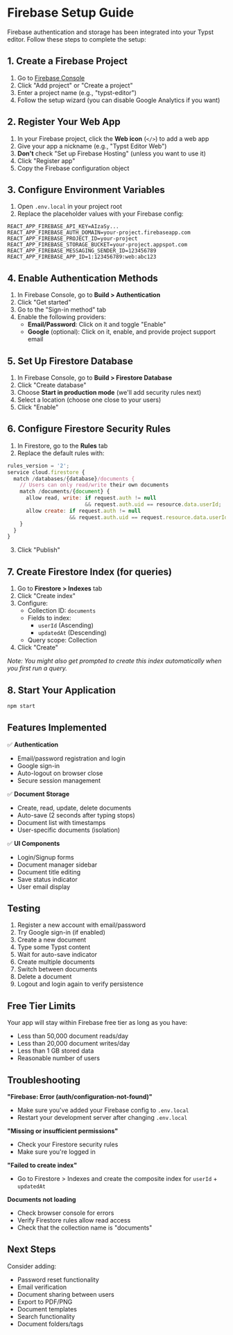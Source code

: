 # Firebase Setup Guide

Firebase authentication and storage has been integrated into your Typst editor. Follow these steps to complete the setup:

## 1. Create a Firebase Project

1. Go to [Firebase Console](https://console.firebase.google.com/)
2. Click "Add project" or "Create a project"
3. Enter a project name (e.g., "typst-editor")
4. Follow the setup wizard (you can disable Google Analytics if you want)

## 2. Register Your Web App

1. In your Firebase project, click the **Web icon** (`</>`) to add a web app
2. Give your app a nickname (e.g., "Typst Editor Web")
3. **Don't** check "Set up Firebase Hosting" (unless you want to use it)
4. Click "Register app"
5. Copy the Firebase configuration object

## 3. Configure Environment Variables

1. Open `.env.local` in your project root
2. Replace the placeholder values with your Firebase config:

```env
REACT_APP_FIREBASE_API_KEY=AIzaSy...
REACT_APP_FIREBASE_AUTH_DOMAIN=your-project.firebaseapp.com
REACT_APP_FIREBASE_PROJECT_ID=your-project
REACT_APP_FIREBASE_STORAGE_BUCKET=your-project.appspot.com
REACT_APP_FIREBASE_MESSAGING_SENDER_ID=123456789
REACT_APP_FIREBASE_APP_ID=1:123456789:web:abc123
```

## 4. Enable Authentication Methods

1. In Firebase Console, go to **Build > Authentication**
2. Click "Get started"
3. Go to the "Sign-in method" tab
4. Enable the following providers:
   - **Email/Password**: Click on it and toggle "Enable"
   - **Google** (optional): Click on it, enable, and provide project support email

## 5. Set Up Firestore Database

1. In Firebase Console, go to **Build > Firestore Database**
2. Click "Create database"
3. Choose **Start in production mode** (we'll add security rules next)
4. Select a location (choose one close to your users)
5. Click "Enable"

## 6. Configure Firestore Security Rules

1. In Firestore, go to the **Rules** tab
2. Replace the default rules with:

```javascript
rules_version = '2';
service cloud.firestore {
  match /databases/{database}/documents {
    // Users can only read/write their own documents
    match /documents/{document} {
      allow read, write: if request.auth != null 
                         && request.auth.uid == resource.data.userId;
      allow create: if request.auth != null 
                    && request.auth.uid == request.resource.data.userId;
    }
  }
}
```

3. Click "Publish"

## 7. Create Firestore Index (for queries)

1. Go to **Firestore > Indexes** tab
2. Click "Create index"
3. Configure:
   - Collection ID: `documents`
   - Fields to index:
     - `userId` (Ascending)
     - `updatedAt` (Descending)
   - Query scope: Collection
4. Click "Create"

*Note: You might also get prompted to create this index automatically when you first run a query.*

## 8. Start Your Application

```bash
npm start
```

## Features Implemented

✅ **Authentication**
- Email/password registration and login
- Google sign-in
- Auto-logout on browser close
- Secure session management

✅ **Document Storage**
- Create, read, update, delete documents
- Auto-save (2 seconds after typing stops)
- Document list with timestamps
- User-specific documents (isolation)

✅ **UI Components**
- Login/Signup forms
- Document manager sidebar
- Document title editing
- Save status indicator
- User email display

## Testing

1. Register a new account with email/password
2. Try Google sign-in (if enabled)
3. Create a new document
4. Type some Typst content
5. Wait for auto-save indicator
6. Create multiple documents
7. Switch between documents
8. Delete a document
9. Logout and login again to verify persistence

## Free Tier Limits

Your app will stay within Firebase free tier as long as you have:
- Less than 50,000 document reads/day
- Less than 20,000 document writes/day
- Less than 1 GB stored data
- Reasonable number of users

## Troubleshooting

**"Firebase: Error (auth/configuration-not-found)"**
- Make sure you've added your Firebase config to `.env.local`
- Restart your development server after changing `.env.local`

**"Missing or insufficient permissions"**
- Check your Firestore security rules
- Make sure you're logged in

**"Failed to create index"**
- Go to Firestore > Indexes and create the composite index for `userId` + `updatedAt`

**Documents not loading**
- Check browser console for errors
- Verify Firestore rules allow read access
- Check that the collection name is "documents"

## Next Steps

Consider adding:
- Password reset functionality
- Email verification
- Document sharing between users
- Export to PDF/PNG
- Document templates
- Search functionality
- Document folders/tags
